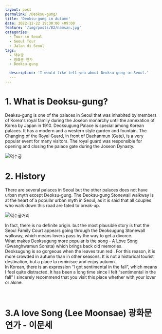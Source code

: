 ```yaml
---
layout: post
permalink: /Deoksu-gung/
title: 'Deoksu-gung in Autumn'
date: 2022-12-22 19:30:00 +09:00
feature: '/img/posts/02/namsan.jpg'
categories:
  - Tour in Seoul
  - Seoul Tour
  - Jalan di Seoul
tags:
  - 덕수궁
  - 광화문 연가
  - Deoksu-gung

  description: 'I would like tell you about Deoksu-gung in Seoul.'
  ---
---
```

# 1. What is Deoksu-gung?
Deaksu-gung is one of the palaces in Seoul that was inhabited by members of Korea's royal family during the Joseon monarchy until the annexation of Korea by Japan in 1910.
Deoksugung Palace is special among Korean palaces. It has a modern and a western style garden and fountain. The Changing of the Royal Guard, in front of Daehanmun (Gate), is a very popular event for many visitors. The royal guard was responsible for opening and closing the palace gate during the Joseon Dynasty.

![덕수궁](/img/posts/02/덕수궁.jpg)
# 2. History
There are several palaces in Seoul but the other palaces does not have urban myth except Deoksu-gung. The Deoksu-gung Stonewall walkway is at the heart of a popular urban myth in Seoul, as it is said that all couples who walk down this road are fated to break-up.

![덕수궁거리](/img/posts/02/덕수궁거리.jpg)

In fact, there is no definite origin. but the most plausible story is that the Seoul Family Court appears going through the Deoksugung Stonewall walkway, which means lovers pass by the way to get a divorce.
<br>
What makes Deoksugung more popular is the song - A Love Song (Gwanghwamun Sonata) which brings back old memories.
<br>
Deoksugung is so gorgeous when the leaves trun red . For this reason, it is more crowded in autumn than in other seasons. It is not a historical tourist destination, but a place to reminisce and enjoy autumn.
<br>
In Korean, there is an expression “I got sentimental in the fall”, which means I feel quite distracted. It has been a long time since I felt “sentimental in the fall” I sincerely recommend that you visit this place whether with your lover or alone.

<br>

# 3.A love Song (Lee Moonsae) 광화문 연가 - 이문세
<iframe width="500" height="375" src="http://www.youtube.com/embed/MRztefKS6sk?

start=10" frameborder="0" allowfullscreen></iframe>
